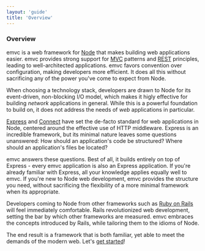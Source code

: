```yaml
---
layout: 'guide'
title: 'Overview'
---
```


### Overview

emvc is a web framework for [Node](http://nodejs.org/) that makes building
web applications easier.  emvc provides strong support for [MVC](http://en.wikipedia.org/wiki/Model%E2%80%93view%E2%80%93controller)
patterns and [REST](http://en.wikipedia.org/wiki/Representational_state_transfer)
principles, leading to well-architected applications.  emvc favors
convention over configuration, making developers more efficient.  It does all
this without sacrificing any of the power you've come to expect from Node.

When choosing a technology stack, developers are drawn to Node for its
event-driven, non-blocking I/O model, which makes it higly effective for
building _network_ applications in general.  While this is a powerful foundation
to build on, it does not address the needs of _web_ applications in particular.

[Express](http://expressjs.com/) and [Connect](http://www.senchalabs.org/connect/)
have set the de-facto standard for web applications in Node, centered around the
effective use of HTTP middleware.  Express is an incredible framework, but its
minimal nature leaves some questions unanswered:  How should an application's
code be structured?  Where should an application's files be located?

emvc answers these questions.  Best of all, it builds entirely on top of
Express - every emvc application is also an Express application.  If
you're already familiar with Express, all your knowledge applies equally well to
emvc.  If you're new to Node web development, emvc provides the
structure you need, without sacrificing the flexibility of a more minimal
framework when its appropriate.

Developers coming to Node from other frameworks such as [Ruby on Rails](http://rubyonrails.org/)
will feel immediately comfortable.  Rails revolutionized web development,
setting the bar by which other frameworks are measured.  emvc embraces the
concepts introduced by Rails, while tailoring them to the idioms of Node.

The end result is a framework that is both familiar, yet able to meet the
demands of the modern web.  Let's [get started](guide/get-started)!
